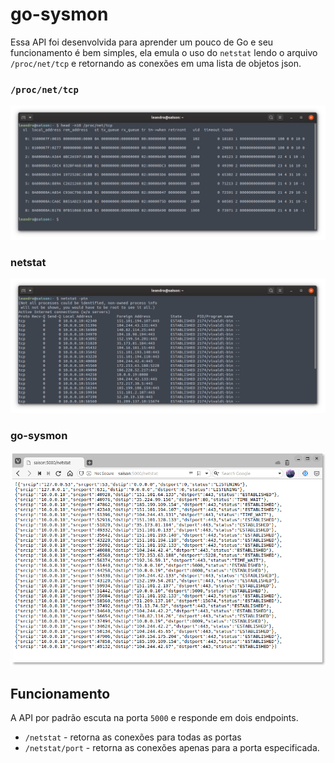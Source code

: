 # go-sysmon

Essa API foi desenvolvida para aprender um pouco de Go e seu funcionamento é bem simples, ela emula o uso do `netstat` lendo o arquivo `/proc/net/tcp` e retornando as conexões em uma lista de objetos json.

### `/proc/net/tcp`

![/proc/net/tcp](images/go-sysmon-01.png)

### netstat

![netstat](images/go-sysmon-02.png)

### go-sysmon

![go-sysmon](images/go-sysmon-03.png)

## Funcionamento

A API por padrão escuta na porta `5000` e responde em dois endpoints.

- `/netstat` - retorna as conexões para todas as portas
- `/netstat/port` - retorna as conexões apenas para a porta especificada.

